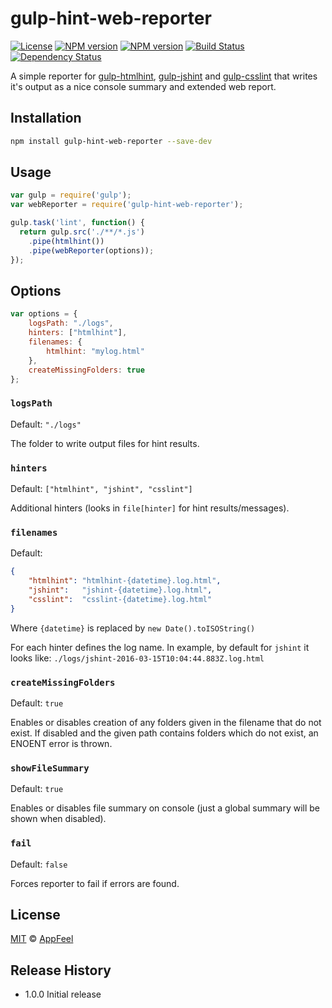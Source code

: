 gulp-hint-web-reporter
====================

[![License](http://img.shields.io/badge/license-MIT-blue.svg?style=flat)](https://npmjs.org/package/gulp-hint-web-reporter)
[![NPM version](http://img.shields.io/npm/v/gulp-hint-web-reporter.svg?style=flat)](https://npmjs.org/package/gulp-hint-web-reporter)
[![NPM version](http://img.shields.io/npm/dm/gulp-hint-web-reporter.svg?style=flat)](https://npmjs.org/package/gulp-hint-web-reporter)
[![Build Status](http://img.shields.io/travis/appfeel/gulp-hint-web-reporter.svg?style=flat)](https://travis-ci.org/appfeel/gulp-hint-web-reporter)
[![Dependency Status](http://img.shields.io/gemnasium/appfeel/gulp-hint-web-reporter.svg?style=flat)](https://gemnasium.com/appfeel/gulp-hint-web-reporter)

A simple reporter for [gulp-htmlhint](https://www.npmjs.com/package/gulp-htmlhint), [gulp-jshint](https://www.npmjs.com/package/gulp-jshint) and [gulp-csslint](https://www.npmjs.com/package/gulp-csslint) that writes it's output as a nice console summary and extended web report.

## Installation

```bash
npm install gulp-hint-web-reporter --save-dev
```

## Usage

```javascript
var gulp = require('gulp');
var webReporter = require('gulp-hint-web-reporter');

gulp.task('lint', function() {
  return gulp.src('./**/*.js')
    .pipe(htmlhint())
    .pipe(webReporter(options));
});
```

## Options

```javascript
var options = {
    logsPath: "./logs",
    hinters: ["htmlhint"],
    filenames: {
        htmlhint: "mylog.html"
    },
    createMissingFolders: true
};
```

### `logsPath`
Default: `"./logs"`

The folder to write output files for hint results.

### `hinters`
Default: `["htmlhint", "jshint", "csslint"]`

Additional hinters (looks in `file[hinter]` for hint results/messages).

### `filenames`
Default: 
```json
{
    "htmlhint": "htmlhint-{datetime}.log.html",
    "jshint":   "jshint-{datetime}.log.html",
    "csslint":  "csslint-{datetime}.log.html"
}
```

Where `{datetime}` is replaced by `new Date().toISOString()`

For each hinter defines the log name. In example, by default for `jshint` it looks like: `./logs/jshint-2016-03-15T10:04:44.883Z.log.html`

### `createMissingFolders`
Default: `true`

Enables or disables creation of any folders given in the filename that do not exist. 
If disabled and the given path contains folders which do not exist, an ENOENT error is thrown. 

### `showFileSummary`
Default: `true`

Enables or disables file summary on console (just a global summary will be shown when disabled).

### `fail`
Default: `false`

Forces reporter to fail if errors are found.

## License

[MIT](http://opensource.org/licenses/MIT) © [AppFeel](https://appfeel.com)

## Release History

* 1.0.0 Initial release
